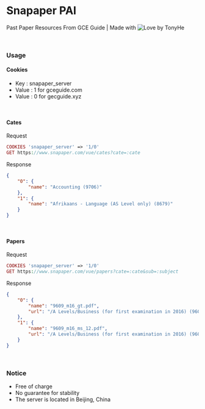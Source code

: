 # Snapaper PAI
Past Paper Resources From GCE Guide | Made with ![Love](https://static.ouorz.com/heart_16px_501363_easyicon.net.png) by TonyHe

<br/>

### Usage

#### Cookies
+ Key :  snapaper_server
+ Value : 1  for gceguide.com
+ Value : 0  for gecguide.xyz

<br/>

#### Cates
Request
``` php
COOKIES 'snapaper_server' => '1/0'
GET https://www.snapaper.com/vue/cates?cate=:cate
```
Response
``` json
{
    "0": {
        "name": "Accounting (9706)"
    },
    "1": {
        "name": "Afrikaans - Language (AS Level only) (8679)"
    }
}
```

<br/>

#### Papers
Request
``` php
COOKIES 'snapaper_server' => '1/0'
GET https://www.snapaper.com/vue/papers?cate=:cate&sub=:subject
```
Response
``` json
{
    "0": {
        "name": "9609_m16_gt.pdf",
        "url": "/A Levels/Business (for first examination in 2016) (9609)/9609_m16_gt.pdf"
    },
    "1": {
        "name": "9609_m16_ms_12.pdf",
        "url": "/A Levels/Business (for first examination in 2016) (9609)/9609_m16_ms_12.pdf"
    }
}
```

<br/>

### Notice
+ Free of charge
+ No guarantee for stability
+ The server is located in Beijing, China
